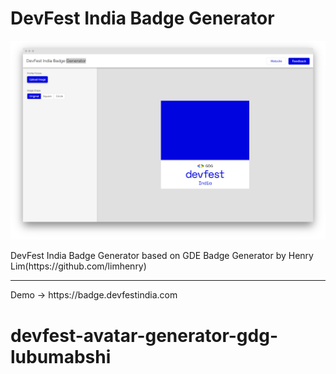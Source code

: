 # DevFest India Badge Generator

<img src="https://raw.githubusercontent.com/DevFest-India/website-data/master/screenshot-badge-devfestindia-com-1604646057239.png"/>
<p>DevFest India Badge Generator based on GDE Badge Generator by Henry Lim(https://github.com/limhenry)</p>
<hr>
Demo -> https://badge.devfestindia.com

# devfest-avatar-generator-gdg-lubumabshi
